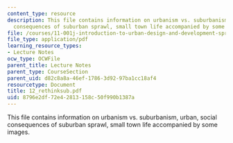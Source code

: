 ```yaml
---
content_type: resource
description: This file contains information on urbanism vs. suburbanism, urban, social
  consequences of suburban sprawl, small town life accompanied by some images.
file: /courses/11-001j-introduction-to-urban-design-and-development-spring-2006/8796e2df72e42813158c50f990b1387a_12_rethinksub.pdf
file_type: application/pdf
learning_resource_types:
- Lecture Notes
ocw_type: OCWFile
parent_title: Lecture Notes
parent_type: CourseSection
parent_uid: d82c8a8a-46ef-1786-3d92-97ba1cc18af4
resourcetype: Document
title: 12_rethinksub.pdf
uid: 8796e2df-72e4-2813-158c-50f990b1387a
---
```

This file contains information on urbanism vs. suburbanism, urban, social consequences of suburban sprawl, small town life accompanied by some images.

